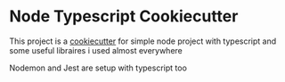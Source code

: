 # Node Typescript Cookiecutter

This project is a [cookiecutter](https://github.com/audreyr/cookiecutter) for simple node project with typescript and some useful libraires i used almost everywhere

Nodemon and Jest are setup with typescript too



